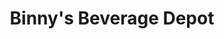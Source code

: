 ---
title: "Binny's Beverage Depot"
url: /evergreen-park/binnys-beverage-depot/
shop: Spirituosen
---